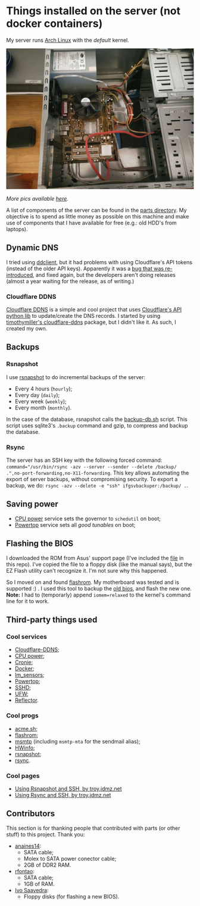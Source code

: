 # Things installed on the server (not docker containers)

My server runs [Arch Linux](https://archlinux.org/) with the _default_ kernel.

![PC's motherboard and general side view](./parts/pics/mobo.jpg)

_More pics available [here](./parts/pics)._

A list of components of the server can be found in the
[parts directory](./parts). My objective is to spend as little money as possible
on this machine and make use of components that I have available for free (e.g.:
old HDD's from laptops).

## Dynamic DNS

I tried using [ddclient](https://github.com/ddclient/ddclient), but it had
problems with using Cloudflare's API tokens (instead of the older API keys).
Apparently it was a
[bug that was re-introduced](https://github.com/ddclient/ddclient/issues/361),
and fixed again, but the developers aren't doing releases (almost a year waiting
for the release, as of writing.)

### Cloudflare DDNS

[Cloudflare DDNS](https://gitlab.com/JoaoCostaIFG/cloudflareddns) is a simple
and cool project that uses
[Cloudflare's API python lib](https://github.com/cloudflare/python-cloudflare)
to update/create the DNS records. I started by using
[timothymiller's cloudflare-ddns](https://github.com/timothymiller/cloudflare-ddns)
package, but I didn't like it. As such, I created my own.

## Backups

### Rsnapshot

I use [rsnapshot](https://wiki.archlinux.org/title/Rsnapshot) to do incremental
backups of the server:

- Every 4 hours (`hourly`);
- Every day (`daily`);
- Every week (`weekly`);
- Every month (`monthly`).

In the case of the database, rsnapshot calls the
[backup-db.sh](./bin/backup-db.sh) script. This script uses sqlite3's `.backup`
command and gzip, to compress and backup the database.

### Rsync

The server has an SSH key with the following forced command:
`command="/usr/bin/rsync -azv --server --sender --delete /backup/ .",no-port-forwarding,no-X11-forwarding`.
This key allows automating the export of server backups, without compromising
security. To export a backup, we do:
`rsync -azv --delete -e "ssh" ifgsvbackuper:/backup/ .`.

## Saving power

- [CPU power](https://wiki.archlinux.org/title/CPU_frequency_scaling#cpupower)
  service sets the governor to `schedutil` on boot;
- [Powertop](https://wiki.archlinux.org/title/Powertop) service sets all _good_
  _tunables_ on boot;

## Flashing the BIOS

I downloaded the ROM from Asus' support page (I've included the
[file](./parts/motherboard/BIOS-P5GC-MX-ASUS-1333-0413.zip) in this repo). I've
copied the file to a floppy disk (like the manual says), but the EZ Flash
utility can't recognize it. I'm not sure why this happened.

So I moved on and found [flashrom](https://www.flashrom.org/Supported_hardware).
My motherboard was tested and is supported :) . I used this tool to backup the
[old bios](./parts/motherboard/old_bios.rom), and flash the new one. **Note:** I
had to (temporarly) append `iomem=relaxed` to the kernel's command line for it
to work.

## Third-party things used

### Cool services

- [Cloudflare-DDNS](https://github.com/timothymiller/cloudflare-ddns);
- [CPU power](https://wiki.archlinux.org/title/CPU_frequency_scaling#cpupower);
- [Cronie](https://wiki.archlinux.org/title/Cron);
- [Docker](https://wiki.archlinux.org/title/Docker);
- [lm_sensors](https://wiki.archlinux.org/title/Lm_sensors);
- [Powertop](https://wiki.archlinux.org/title/Powertop);
- [SSHD](https://wiki.archlinux.org/title/OpenSSH);
- [UFW](https://wiki.archlinux.org/title/Uncomplicated_Firewall);
- [Reflector](https://wiki.archlinux.org/title/reflector).

### Cool progs

- [acme.sh](https://github.com/acmesh-official/acme.sh);
- [flashrom](https://wiki.archlinux.org/title/Flashing_BIOS_from_Linux#Flashrom);
- [msmtp](https://wiki.archlinux.org/title/Msmtp) (including `msmtp-mta` for the
  sendmail alias);
- [HWinfo](https://archlinux.org/packages/community/x86_64/hwinfo/);
- [rsnapshot](https://wiki.archlinux.org/title/Rsnapshot);
- [rsync](https://wiki.archlinux.org/title/Rsync).

### Cool pages

- [Using Rsnapshot and SSH, by troy.jdmz.net](https://troy.jdmz.net/rsnapshot/index.html)
- [Using Rsync and SSH, by troy.jdmz.net](https://troy.jdmz.net/rsync/index.html)

## Contributors

This section is for thanking people that contributed with parts (or other stuff)
to this project. Thank you:

- [anaines14](https://github.com/anaines14):
  - SATA cable;
  - Molex to SATA power conector cable;
  - 2GB of DDR2 RAM.
- [rfontao](https://github.com/rfontao):
  - SATA cable;
  - 1GB of RAM.
- [Ivo Saavedra](https://github.com/ivSaav):
  - Floppy disks (for flashing a new BIOS).
